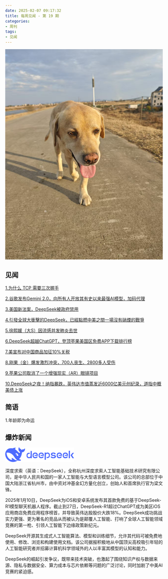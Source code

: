 ```yaml
---
date: 2025-02-07 09:17:32
title: 每周见闻 - 第 19 期
categories:
- 周刊
tags:
- 见闻
---
```

![](/images/2025/20250207094559.jpg)

## 见闻
[1.为什么 TCP 需要三次握手](https://www.pixelstech.net/article/1727412048-Why-TCP-needs-3-handshakes)

[2.谷歌发布Gemini 2.0，向所有人开放其有史以来最强AI模型，加码代理](https://wallstreetcn.com/articles/3740434#from=ios?ivk=1)

[3.美国新法案，DeepSeek被政府禁用](https://mp.weixin.qq.com/s/4LVaTUri8jN69Vh8T4JgXQ)

[4.引發全球大衝擊的DeepSeek，已經點燃中美之間一場沒有硝煙的戰爭](https://www.youtube.com/watch?v=uKBI1Ea8VO0)

[5.徐熙媛（大S）因流感并发肺炎去世](https://weibo.com/1784473157/5129916741848157?wm=3333_2001&from=10F1293010&sourcetype=weixin&s_trans=7890743507_5129916741848157&s_channel=4)

[6.DeepSeek超越ChatGPT，登顶苹果美国区免费APP下载排行榜](https://mp.weixin.qq.com/s/UzO98EGgdb9E2_azhEHWpQ)

[7.美宣布对中国商品加征10%关税](https://mp.weixin.qq.com/s/ZsAyzZ-ltenyYwCdKpPODg)

[8.刚果（金）爆发激烈冲突，700人丧生、2800多人受伤](https://mp.weixin.qq.com/s/w2_p-MgNh2eyd_uarqwQpg)

[9.苹果公司取消了一个增强现实（AR）眼镜项目](https://wallstreetcn.com/articles/3740258#from=ios?ivk=1)

[10.DeepSeek之夜！纳指暴跌，英伟达市值蒸发近6000亿美元创纪录，道指中概美债上涨](https://wallstreetcn.com/articles/3740097#from=ios?ivk=1)


## 简语
1.年龄即为命运


## 爆炸新闻

![DeepSeek](/images/2025/DeepSeek_logo.svg.png)

深度求索（英语：DeepSeek），全称杭州深度求索人工智能基础技术研究有限公司，是中华人民共和国的一家人工智能与大型语言模型公司。该公司的总部位于中国大陆浙江省杭州市，由中资对冲基金幻方量化创立，创始人和首席执行官为梁文锋。

2025年1月10日，DeepSeek为iOS和安卓系统发布其首款免费的基于DeepSeek-R1模型聊天机器人程序。截止到27日，DeepSeek-R1超过ChatGPT成为美区iOS应用商店免费应用程序榜首，并导致英伟达股股价大跌18%。DeepSeek成功挑战实力更强、更为著名的竞品从而被认为是颠覆人工智能、打响了全球人工智能领域竞赛的第一枪、引领人工智能下边缘政策新纪元。

DeepSeek开源其生成式人工智能算法、模型和训练细节，允许其代码可被免费地使用、修改、浏览和构建使用文档。该公司据报积极地从中国顶尖高校吸引年轻的人工智能研究者并招募计算机科学领域外的人以丰富其模型的认知和能力。

DeepSeek的崛起引发争议，既带来技术突破，也激起了围绕知识产权与数据来源、隐私与数据安全、算力成本与芯片依赖等问题的广泛讨论，同时加剧了中美AI竞赛的紧迫感。

